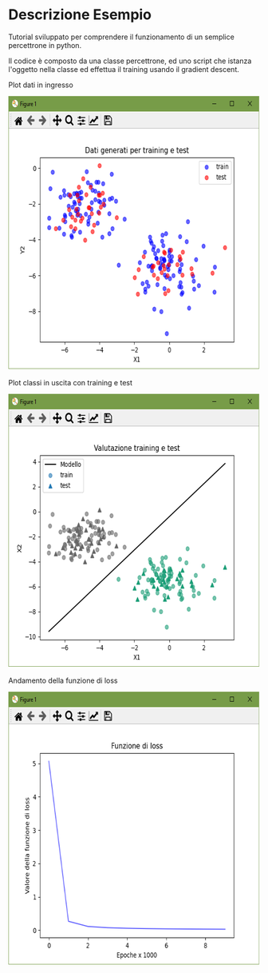 # Descrizione Esempio 

Tutorial sviluppato per comprendere il funzionamento di un semplice percettrone in python.

Il codice è composto da una classe percettrone, ed uno script che istanza l'oggetto nella classe ed effettua il training usando il gradient descent. 


Plot dati in ingresso 

<img src="https://github.com/bellonemauro/Tutorial_corsoIFOA2021_big/blob/main/lezione9/Tutorials/percettrone/screen_result.png"  width="643" height="548" />

Plot classi in uscita con training e test

<img src="https://github.com/bellonemauro/Tutorial_corsoIFOA2021_big/blob/main/lezione9/Tutorials/percettrone/screen_result_2.png"  width="643" height="548" />


Andamento della funzione di loss

<img src="https://github.com/bellonemauro/Tutorial_corsoIFOA2021_big/blob/main/lezione9/Tutorials/percettrone/screen_result_3.png"  width="643" height="548" />
